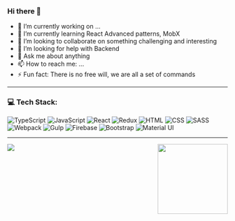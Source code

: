 ### Hi there 👋

- 🔭 I’m currently working on ...
- 🌱 I’m currently learning React Advanced patterns, MobX
- 👯 I’m looking to collaborate on something challenging and interesting
- 🤔 I’m looking for help with Backend
- 💬 Ask me about anything
- 📫 How to reach me: ...
- ⚡ Fun fact: There is no free will, we are all a set of commands

---

<h3>💻 Tech Stack:</h3>
<p>
<img alt="TypeScript" src="https://img.shields.io/badge/-TypeScript-black?style=social&logo=typescript&logoColor=007ACC" />

<img alt="JavaScript" src="https://img.shields.io/badge/-JavaScript-black?style=social&logo=javascript&logoColor=F7DF1E" />

<img alt="React" src="https://img.shields.io/badge/-React-black?style=social&logo=react&logoColor=61DAFB" />

<img alt="Redux" src="https://img.shields.io/badge/-Redux-black?style=social&logo=redux" />

<img alt="HTML" src="https://img.shields.io/badge/-HTML-black?style=social&logo=html5" />

<img alt="CSS" src="https://img.shields.io/badge/-CSS-black?style=social&logo=css3" />

<img alt="SASS" src="https://img.shields.io/badge/-SASS-black?style=social&logo=sass" />

<img alt="Webpack" src="https://img.shields.io/badge/-Webpack-black?style=social&logo=webpack" />

<img alt="Gulp" src="https://img.shields.io/badge/-Gulp-black?style=social&logo=gulp" />

<img alt="Firebase" src="https://img.shields.io/badge/-Firebase-black?style=social&logo=firebase&logoColor=FFCA28" />

<img alt="Bootstrap" src="https://img.shields.io/badge/-Bootstrap-black?style=social&logo=bootstrap" />

<img alt="Material UI" src="https://img.shields.io/badge/-Material%20UI-black?style=social&logo=material-ui" />
</p>

---

<img align="left" src="https://github-readme-stats.vercel.app/api?username=s-pyadyshev&count_private=true&show_icons=true" />
<img height="160em" align="right" src="https://github-readme-stats-eight-theta.vercel.app/api/top-langs/?username=s-pyadyshev&layout=compact" />

